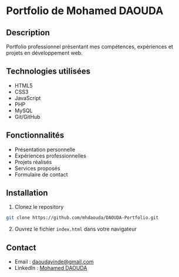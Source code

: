 # Portfolio de Mohamed DAOUDA

## Description
Portfolio professionnel présentant mes compétences, expériences et projets en développement web.

## Technologies utilisées
- HTML5
- CSS3
- JavaScript
- PHP
- MySQL
- Git/GitHub

## Fonctionnalités
- Présentation personnelle
- Expériences professionnelles
- Projets réalisés
- Services proposés
- Formulaire de contact

## Installation
1. Clonez le repository
```bash
git clone https://github.com/mhdaouda/DAOUDA-Portfolio.git
```
2. Ouvrez le fichier `index.html` dans votre navigateur

## Contact
- Email : daoudayinde@gmail.com
- LinkedIn : [Mohamed DAOUDA](https://www.linkedin.com/in/mohamed-daouda/) 